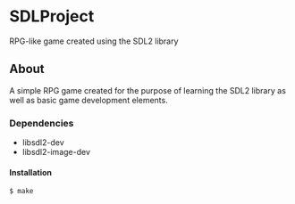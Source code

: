 # SDLProject
RPG-like game created using the SDL2 library

## About
A simple RPG game created for the purpose of learning the SDL2 library as well as basic game development elements.

### Dependencies
- libsdl2-dev
- libsdl2-image-dev

#### Installation
~~~
$ make
~~~
